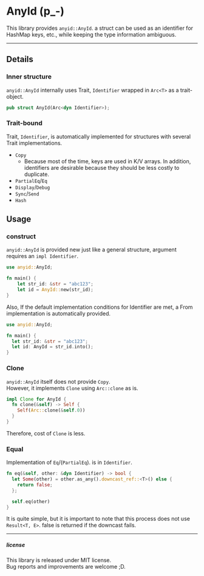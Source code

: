 # AnyId (p_-)

This library provides `anyid::AnyId`. a struct can be used as an identifier for HashMap keys, etc.,
while keeping the type information ambiguous.

---

## Details

### Inner structure
`anyid::AnyId` internally uses Trait, `Identifier` wrapped in `Arc<T>` as a trait-object.

```rust
pub struct AnyId(Arc<dyn Identifier>);
```


### Trait-bound
Trait, `Identifier`, is automatically implemented for structures with several Trait implementations.

* `Copy`
  * Because most of the time, keys are used in K/V arrays. In addition, identifiers are desirable because they should be less costly to duplicate.
* `PartialEq`/`Eq`
* `Display`/`Debug`
* `Sync`/`Send`
* `Hash`

## Usage

### construct
`anyid::AnyId` is provided new just like a general structure, 
argument requires an `impl Identifier`.

```rust
use anyid::AnyId;

fn main() {
    let str_id: &str = "abc123";
    let id = AnyId::new(str_id);
}
```

Also, If the default implementation conditions for Identifier are met, 
a From<T> implementation is automatically provided.

```rust
use anyid::AnyId;

fn main() {
  let str_id: &str = "abc123";
  let id: AnyId = str_id.into();
}
```

### Clone
`anyid::AnyId` itself does not provide `Copy`.  
However, it implements `Clone` using `Arc::clone` as is.

```rust
impl Clone for AnyId {
  fn clone(&self) -> Self {
    Self(Arc::clone(&self.0))
  }
}
```

Therefore, cost of `Clone` is less.

### Equal
Implementation of `Eq`/(`PartialEq`). is in `Identifier`.

```rust
fn eq(&self, other: &dyn Identifier) -> bool {
  let Some(other) = other.as_any().downcast_ref::<T>() else {
    return false;
  };

  self.eq(other)
}
```

It is quite simple, 
but it is important to note that this process does not use `Result<T, E>`. 
false is returned if the downcast fails.

---

##### license
This library is released under MIT license.  
Bug reports and improvements are welcome ;D.